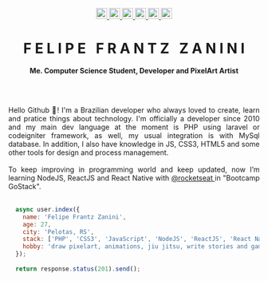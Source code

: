 <!-- Icons -->
<p align="center">
  <!-- GitHub -->
  <a href="https://github.com/ffzanini" title="GitHub">
    <img src="https://img.shields.io/github/followers/ffzanini?label=follow&style=social" height="22" title="Follow me" />
  </a>
  <!-- Linkedin -->
  <a href="https://www.linkedin.com/in/ffzanini/" title="Linkedin" target="_blank">
    <img src="https://img.shields.io/badge/-LinkedIn-blue?style=flat-square&logo=Linkedin&logoColor=white&link=https://www.linkedin.com/in/ffzanini" height="22" title="LinkedIn" />
  </a>
  <!-- Rocketseat -->
  <a href="https://app.rocketseat.com.br/me/ffzanini" title="Rocketseat" target="_blank">
    <img src="https://img.shields.io/badge/-Rocketseat-blueviolet?style=flat-square&logo=apache-rocketmq&logoColor=white&link=https://app.rocketseat.com.br/me/ffzanini" height="22" title="Rocketseat"/>
  </a>
  <!-- Instagram -->
  <a href="https://www.instagram.com/ffzanini" title="Instagram" target="_blank">
    <img src="https://img.shields.io/badge/-Instagram-E1306C?style=flat-square&logo=Instagram&logoColor=white&link=https://www.instagram.com/ffzanini" height="22" title="Instagram" />
  </a>
   <!-- Gmail -->
  <a href="mailto:devffzanini@gmail.com" title="Gmail">
    <img src="https://img.shields.io/badge/-Gmail-red?style=flat-square&logo=Gmail&logoColor=white&link=mailto:devffzanini@gmail.com" height="22" title="Gmail" />
  </a>
  
  <!-- Twitter -->
  <a href="https://twitter.com/ffzanini/" title="Twitter" target="_blank">
    <img src="https://img.shields.io/badge/-Twitter-006AEB?style=flat-square&logo=Twitter&logoColor=white&link=https://www.twitter.com/ffzanini" height="22" title="Instagram" />
  </a>
  <!-- Gmail -->
  
  
</p>
<!-- Title -->
<p align="center">
  <h1 align="center">F E L I P E &nbsp; F R A N T Z &nbsp; Z A N I N I</h1>
  <p align="center"><b>Me. Computer Science Student, Developer and PixelArt Artist</b></p>
</p>
<br/>
<br/>
<!-- Content -->
<p align="justify">
  Hello Github 👋! I'm a Brazilian developer who always loved to create, learn and pratice things about technology. I'm officially a developer since 2010 and my main dev language at the moment is PHP using laravel or codeigniter framework, as well, my usual integration is with MySql database. In addition, I also have knowledge in JS, CSS3, HTML5 and some other tools for design and process management.<br/>
  <br/>
  To keep improving in programming world and keep updated, now I’m learning NodeJS, ReactJS and React Native with <a href="https://github.com/rocketseat"> @rocketseat </a> in "Bootcamp GoStack".
  <br/>
  <br/>
  
```javascript
  async user.index({
    name: 'Felipe Frantz Zanini',
    age: 27,
    city: 'Pelotas, RS',
    stack: ['PHP', 'CSS3', 'JavaScript', 'NodeJS', 'ReactJS', 'React Native', 'MySQL', 'MongoDB'],
    hobby: 'draw pixelart, animations, jiu jitsu, write stories and game dev'
  });
  
  return response.status(201).send();
```
